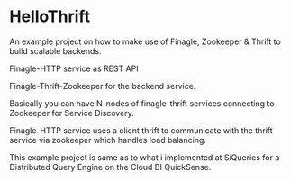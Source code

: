 HelloThrift
===========

An example project on how to make use of Finagle, Zookeeper & Thrift to build scalable backends.

Finagle-HTTP service as REST API

Finagle-Thrift-Zookeeper for the backend service.

Basically you can have N-nodes of finagle-thrift services connecting to Zookeeper for Service Discovery.

Finagle-HTTP service uses a client thrift to communicate with the thrift service via zookeeper which handles load balancing.

This example project is same as to what i implemented at SiQueries for a Distributed Query Engine on the Cloud BI QuickSense.
